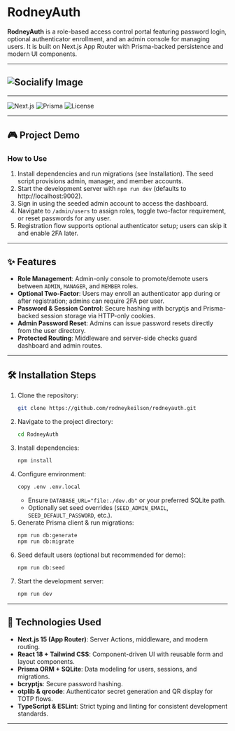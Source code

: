 # RodneyAuth

**RodneyAuth** is a role-based access control portal featuring password login, optional authenticator enrollment, and an admin console for managing users. It is built on Next.js App Router with Prisma-backed persistence and modern UI components.

---

## ![Socialify Image](https://socialify.git.ci/rodneykeilson/RodneyAuth/image?custom_description=Role-based+authentication+portal+built+for+my+cybersecurity+coursework.&description=1&language=1&name=1&owner=1&pattern=Charlie+Brown&theme=Auto)

---

![Next.js](https://img.shields.io/badge/Next.js-15-black)
![Prisma](https://img.shields.io/badge/Prisma-ORM-blue)
![License](https://img.shields.io/github/license/rodneykeilson/rodneyauth)

---

## 🎮 Project Demo

### How to Use
1. Install dependencies and run migrations (see Installation). The seed script provisions admin, manager, and member accounts.
2. Start the development server with `npm run dev` (defaults to http://localhost:9002).
3. Sign in using the seeded admin account to access the dashboard.
4. Navigate to `/admin/users` to assign roles, toggle two-factor requirement, or reset passwords for any user.
5. Registration flow supports optional authenticator setup; users can skip it and enable 2FA later.

---

## ✨ Features

- **Role Management**: Admin-only console to promote/demote users between `ADMIN`, `MANAGER`, and `MEMBER` roles.
- **Optional Two-Factor**: Users may enroll an authenticator app during or after registration; admins can require 2FA per user.
- **Password & Session Control**: Secure hashing with bcryptjs and Prisma-backed session storage via HTTP-only cookies.
- **Admin Password Reset**: Admins can issue password resets directly from the user directory.
- **Protected Routing**: Middleware and server-side checks guard dashboard and admin routes.

---

## 🛠️ Installation Steps

1. Clone the repository:
	```bash
	git clone https://github.com/rodneykeilson/rodneyauth.git
	```
2. Navigate to the project directory:
	```bash
	cd RodneyAuth
	```
3. Install dependencies:
	```bash
	npm install
	```
4. Configure environment:
	```bash
	copy .env .env.local
	```
	- Ensure `DATABASE_URL="file:./dev.db"` or your preferred SQLite path.
	- Optionally set seed overrides (`SEED_ADMIN_EMAIL`, `SEED_DEFAULT_PASSWORD`, etc.).
5. Generate Prisma client & run migrations:
	```bash
	npm run db:generate
	npm run db:migrate
	```
6. Seed default users (optional but recommended for demo):
	```bash
	npm run db:seed
	```
7. Start the development server:
	```bash
	npm run dev
	```

---

## 🧰 Technologies Used
- **Next.js 15 (App Router)**: Server Actions, middleware, and modern routing.
- **React 18 + Tailwind CSS**: Component-driven UI with reusable form and layout components.
- **Prisma ORM + SQLite**: Data modeling for users, sessions, and migrations.
- **bcryptjs**: Secure password hashing.
- **otplib & qrcode**: Authenticator secret generation and QR display for TOTP flows.
- **TypeScript & ESLint**: Strict typing and linting for consistent development standards.

---